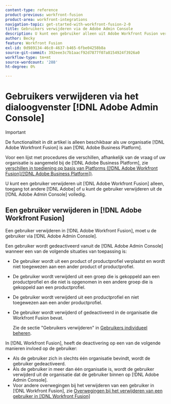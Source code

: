 ```yaml
---
content-type: reference
product-previous: workfront-fusion
product-area: workfront-integrations
navigation-topic: get-started-with-workfront-fusion-2-0
title: Gebruikers verwijderen via de Adobe Admin Console
description: U kunt een gebruiker alleen uit Adobe Workfront Fusion verwijderen en toegang tot andere Adobe-productprofielen behouden, of u kunt de gebruiker volledig uit de Adobe Admin Console verwijderen.
author: Becky
feature: Workfront Fusion
exl-id: 0d989134-46c0-4637-b465-6fbe04258b8a
source-git-commit: 392eee3c7b1aacf92d7877f07a8154924f3926a0
workflow-type: tm+mt
source-wordcount: '288'
ht-degree: 0%

---
```


# Gebruikers verwijderen via het dialoogvenster [!DNL Adobe Admin Console]

>[!IMPORTANT]
>
>De functionaliteit in dit artikel is alleen beschikbaar als uw organisatie [!DNL Adobe Workfront Fusion] is aan [!DNL Adobe Business Platform].
>
>Voor een lijst met procedures die verschillen, afhankelijk van de vraag of uw organisatie is aangemeld bij de [!DNL Adobe Business Platform], zie [verschillen in toediening op basis van Platforms ([!DNL Adobe Workfront Fusion]/[!DNL Adobe Business Platform])](../../workfront-fusion/fusion-in-admin-console/fusion-adobe-admin-console.md).

U kunt een gebruiker verwijderen uit [!DNL Adobe Workfront Fusion] alleen, toegang tot andere [!DNL Adobe] of u kunt de gebruiker verwijderen uit de [!DNL Adobe Admin Console] volledig.

## Een gebruiker verwijderen in [!DNL Adobe Workfront Fusion]

Een gebruiker verwijderen in [!DNL Adobe Workfront Fusion], moet u de gebruiker via [!DNL Adobe Admin Console].

Een gebruiker wordt gedeactiveerd vanuit de [!DNL Adobe Admin Console] wanneer een van de volgende situaties van toepassing is:

* De gebruiker wordt uit een product of productprofiel verplaatst en wordt niet toegewezen aan een ander product of productprofiel.
* De gebruiker wordt verwijderd uit een groep die is gekoppeld aan een productprofiel en die niet is opgenomen in een andere groep die is gekoppeld aan een productprofiel.
* De gebruiker wordt verwijderd uit een productprofiel en niet toegewezen aan een ander productprofiel.
* De gebruiker wordt verwijderd of gedeactiveerd in de organisatie die Workfront Fusion bevat.

  Zie de sectie &quot;Gebruikers verwijderen&quot; in [Gebruikers individueel beheren](https://helpx.adobe.com/enterprise/using/manage-users-individually.html).

In [!DNL Workfront Fusion], heeft de deactivering op een van de volgende manieren invloed op de gebruiker:

* Als de gebruiker zich in slechts één organisatie bevindt, wordt de gebruiker gedeactiveerd.
* Als de gebruiker in meer dan één organisatie is, wordt de gebruiker verwijderd uit de organisatie dat de gebruiker binnen op [!DNL Adobe Admin Console].
* Voor andere overwegingen bij het verwijderen van een gebruiker in [!DNL Workfront Fusion], zie [Overwegingen bij het verwijderen van een gebruiker in [!DNL Workfront Fusion]](../../workfront-fusion/organizations/manage-fusion-users.md#consider)
